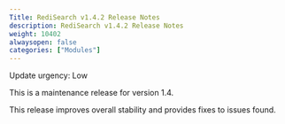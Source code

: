 ```yaml
---
Title: RediSearch v1.4.2 Release Notes
description: RediSearch v1.4.2 Release Notes
weight: 10402
alwaysopen: false
categories: ["Modules"]
---
```


Update urgency: Low

This is a maintenance release for version 1.4.

This release improves overall stability and provides fixes to issues found.
